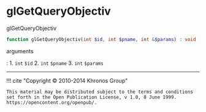 # glGetQueryObjectiv
glGetQueryObjectiv

```php
function glGetQueryObjectiv(int $id, int $pname, int &$params) : void
```



arguments

:    1. `int` `$id` 
    2. `int` `$pname` 
    3. `int` `$params` 



---
     

!!! cite "Copyright © 2010-2014 Khronos Group"

    This material may be distributed subject to the terms and conditions set forth in the Open Publication License, v 1.0, 8 June 1999. https://opencontent.org/openpub/.